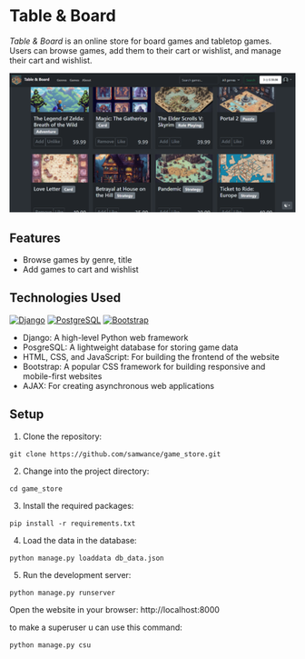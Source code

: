 # Table & Board

*Table & Board* is an online store for board games and tabletop games. Users can browse games, add them to their cart or wishlist, and manage their cart and wishlist.

![img.png](static/default/interface.png)

## Features

- Browse games by genre, title
- Add games to cart and wishlist

## Technologies Used

[![Django](https://img.shields.io/badge/-Django-464646?style=flat-square&logo=Django)](https://www.djangoproject.com/)
[![PostgreSQL](https://img.shields.io/badge/-PostgreSQL-464646?style=flat-square&logo=PostgreSQL)](https://www.postgresql.org/)
[![Bootstrap](https://img.shields.io/badge/-Bootstrap-464646?style=flat-square&logo=Bootstrap)](https://www.bootstrap.com/)

- Django: A high-level Python web framework
- PosgreSQL: A lightweight database for storing game data
- HTML, CSS, and JavaScript: For building the frontend of the website
- Bootstrap: A popular CSS framework for building responsive and mobile-first websites
- AJAX: For creating asynchronous web applications

## Setup

1. Clone the repository:

```
git clone https://github.com/samwance/game_store.git
```

2. Change into the project directory:

```
cd game_store
```

3. Install the required packages:

```
pip install -r requirements.txt
```

4. Load the data in the database:
```
python manage.py loaddata db_data.json
```
5. Run the development server:

```
python manage.py runserver
```

Open the website in your browser:
http://localhost:8000

to make a superuser u can use this command:
```
python manage.py csu
```   

